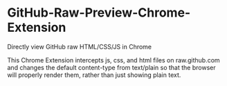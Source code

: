 GitHub-Raw-Preview-Chrome-Extension
===================================

Directly view GitHub raw HTML/CSS/JS in Chrome

This Chrome Extension intercepts js, css, and html files on raw.github.com and changes the default content-type from text/plain so that the browser will properly render them, rather than just showing plain text.
